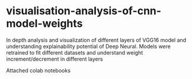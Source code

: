 # visualisation-analysis-of-cnn-model-weights

In depth analysis and visualization of different layers of VGG16 model and understanding explainability potential of Deep Neural. Models were retrained to fit different datasets and understand weight increment/decrement in different layers

Attached colab notebooks
